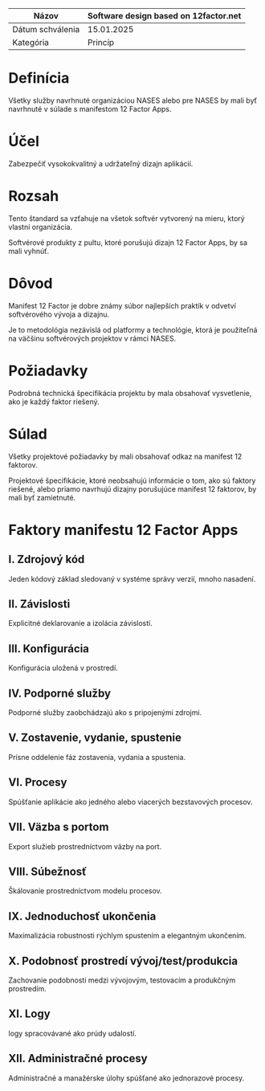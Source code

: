 | Názov | Software design based on 12factor.net |
|-|-|
| Dátum schválenia | 15.01.2025 |
| Kategória | Princíp |


# Definícia

Všetky služby navrhnuté organizáciou NASES alebo pre NASES by mali byť navrhnuté v súlade s manifestom 12 Factor Apps.

# Účel

Zabezpečiť vysokokvalitný a udržateľný dizajn aplikácií.

# Rozsah

Tento štandard sa vzťahuje na všetok softvér vytvorený na mieru, ktorý vlastní organizácia.

Softvérové produkty z pultu, ktoré porušujú dizajn 12 Factor Apps, by sa mali vyhnúť.

# Dôvod

Manifest 12 Factor je dobre známy súbor najlepších praktík v odvetví softvérového vývoja a dizajnu.

Je to metodológia nezávislá od platformy a technológie, ktorá je použiteľná na väčšinu softvérových projektov v rámci NASES.

# Požiadavky

Podrobná technická špecifikácia projektu by mala obsahovať vysvetlenie, ako je každý faktor riešený.

# Súlad

Všetky projektové požiadavky by mali obsahovať odkaz na manifest 12 faktorov.

Projektové špecifikácie, ktoré neobsahujú informácie o tom, ako sú faktory riešené, alebo priamo navrhujú dizajny porušujúce manifest 12 faktorov, by mali byť zamietnuté.

# Faktory manifestu 12 Factor Apps

## I. Zdrojový kód
Jeden kódový základ sledovaný v systéme správy verzií, mnoho nasadení.

## II. Závislosti
Explicitné deklarovanie a izolácia závislostí.

## III. Konfigurácia
Konfigurácia uložená v prostredí.

## IV. Podporné služby
Podporné služby zaobchádzajú ako s pripojenými zdrojmi.

## V. Zostavenie, vydanie, spustenie
Prísne oddelenie fáz zostavenia, vydania a spustenia.

## VI. Procesy
Spúšťanie aplikácie ako jedného alebo viacerých bezstavových procesov.

## VII. Väzba s portom
Export služieb prostredníctvom väzby na port.

## VIII. Súbežnosť
Škálovanie prostredníctvom modelu procesov.

## IX. Jednoduchosť ukončenia
Maximalizácia robustnosti rýchlym spustením a elegantným ukončením.

## X. Podobnosť prostredí vývoj/test/produkcia
Zachovanie podobnosti medzi vývojovým, testovacím a produkčným prostredím.

## XI. Logy
logy spracovávané ako prúdy udalostí.

## XII. Administračné procesy
Administračné a manažérske úlohy spúšťané ako jednorazové procesy.

